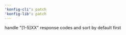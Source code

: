 ```yaml
---
'konfig-cli': patch
'konfig-lib': patch
---
```


handle "[1-5]XX" response codes and sort by default first
